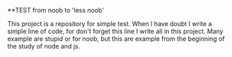 **TEST from noob to 'less noob'

This project is a repository for simple test. When I have doubt I write a simple line of code, for don't forget  this line I write all in this project.
Many example are stupid or for noob, but this are example from the beginning of the study of node and js.